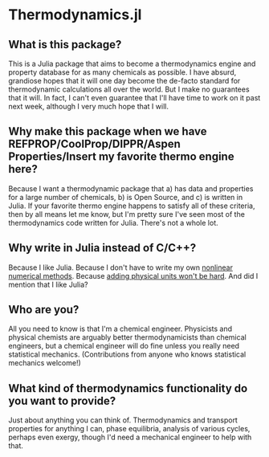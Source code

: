 # Thermodynamics.jl

## What is this package?

This is a Julia package that aims to become a thermodynamics engine and property database for as many chemicals as possible. I have absurd, grandiose hopes that it will one day become the de-facto standard for thermodynamic calculations all over the world. But I make no guarantees that it will. In fact, I can't even guarantee that I'll have time to work on it past next week, although I very much hope that I will.

## Why make this package when we have REFPROP/CoolProp/DIPPR/Aspen Properties/Insert my favorite thermo engine here?

Because I want a thermodynamic package that a) has data and properties for a large number of chemicals, b) is Open Source, and c) is written in Julia. If your favorite thermo engine happens to satisfy all of these criteria, then by all means let me know, but I'm pretty sure I've seen most of the thermodynamics code written for Julia. There's not a whole lot. 

## Why write in Julia instead of C/C++?

Because I like Julia. Because I don't have to write my own [nonlinear numerical methods](https://github.com/JuliaNLSolvers/NLsolve.jl). Because [adding physical units won't be hard](https://github.com/ajkeller34/Unitful.jl). And did I mention that I like Julia?

## Who are you?

All you need to know is that I'm a chemical engineer. Physicists and physical chemists are arguably better thermodynamicists than chemical engineers, but a chemical engineer will do fine unless you really need statistical mechanics. (Contributions from anyone who knows statistical mechanics welcome!)

## What kind of thermodynamics functionality do you want to provide?

Just about anything you can think of. Thermodynamics and transport properties for anything I can, phase equilibria, analysis of various cycles, perhaps even exergy, though I'd need a mechanical engineer to help with that.
